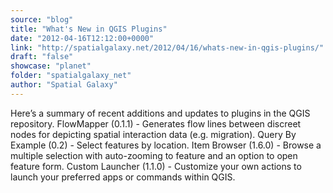 ```yaml
---
source: "blog"
title: "What's New in QGIS Plugins"
date: "2012-04-16T12:12:00+0000"
link: "http://spatialgalaxy.net/2012/04/16/whats-new-in-qgis-plugins/"
draft: "false"
showcase: "planet"
folder: "spatialgalaxy_net"
author: "Spatial Galaxy"
---
```


Here&rsquo;s a summary of recent additions and updates to plugins in the QGIS repository.
 FlowMapper (0.1.1) - Generates flow lines between discreet nodes for depicting spatial interaction data (e.g. migration). Query By Example (0.2) - Select features by location.   Item Browser (1.6.0) - Browse a multiple selection with auto-zooming to feature and an option to open feature form. Custom Launcher (1.1.0) - Customize your own actions to launch your preferred apps or commands within QGIS.
